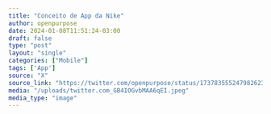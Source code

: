 ```yaml
---
title: "Conceito de App da Nike"
author: openpurpose
date: 2024-01-08T11:51:24-03:00
draft: false
type: "post"
layout: "single"
categories: ["Mobile"]
tags: ['App']
source: "X"
source_link: "https://twitter.com/openpurpose/status/1737835552479826232"
media: "/uploads/twitter.com_GB4IOGvbMAA6qEI.jpeg"
media_type: "image"
---
```


